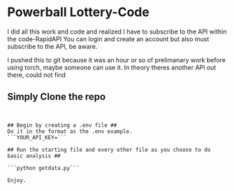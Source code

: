 # Powerball Lottery-Code

I did all this work and code and realized I have to subscribe to the API within the code-RapidAPI
You can login and create an account but also must subscribe to the API, be aware. 

I pushed this to git because it was an hour or so of prelimanary work before using torch, maybe someone can use it. 
In theory theres another API out there, could not find


## Simply Clone the repo ##
```www.github.com/bschleter/lottery-code'''


## Begin by creating a .env file ## 
Do it in the format as the .env example. 
```YOUR_API_KEY=```

## Run the starting file and every other file as you choose to do basic analysis ##

```python getdata.py```

Enjoy.




